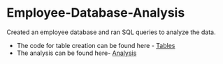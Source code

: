 # Employee-Database-Analysis

Created an employee database and ran SQL queries to analyze the data. 
 - The code for table creation can be found here - [Tables](/)
 - The analysis can be found here- [Analysis](/Part%20II%20SQL%20(1).pdf)

